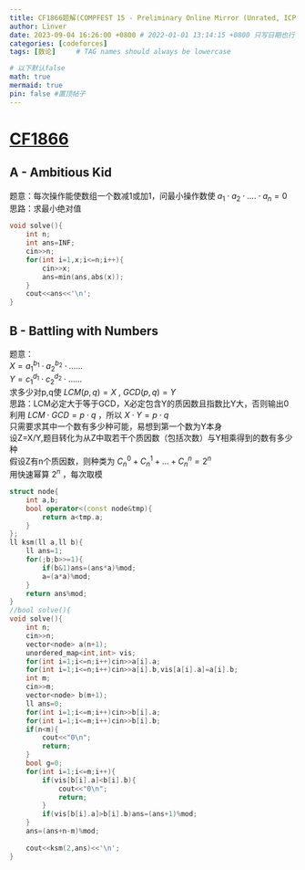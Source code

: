 ```yaml
---
title: CF1866题解(COMPFEST 15 - Preliminary Online Mirror (Unrated, ICPC Rules, Teams Preferred))
author: Linver
date: 2023-09-04 16:26:00 +0800 # 2022-01-01 13:14:15 +0800 只写日期也行；不写秒也行；这样也行 2022-03-09T00:55:42+08:00
categories: [codeforces]
tags: [数论]     # TAG names should always be lowercase

# 以下默认false
math: true
mermaid: true
pin: false #置顶帖子
---
```

# [CF1866](https://mirror.codeforces.com/contest/1866)
## A - Ambitious Kid
题意：每次操作能使数组一个数减1或加1，问最小操作数使 $a_1 \cdot a_2 \cdot .... \cdot a_n=0$  
思路：求最小绝对值
```C++
void solve(){
	int n;
	int ans=INF;
	cin>>n;
	for(int i=1,x;i<=n;i++){
		cin>>x;
		ans=min(ans,abs(x));
	}
	cout<<ans<<'\n';
}
```
## B - Battling with Numbers
题意：  
$X=a_1^{b_1}\cdot a_2^{b_2}\cdot......$  
$Y=c_1^{d_1}\cdot c_2^{d_2}\cdot......$  
求多少对p,q使 $LCM(p,q)=X$    ,   $GCD(p,q)=Y$  
思路：LCM必定大于等于GCD，X必定包含Y的质因数且指数比Y大，否则输出0  
利用 $LCM\cdot GCD=p\cdot q$ ，所以 $X\cdot Y=p\cdot q$  
只需要求其中一个数有多少种可能，易想到第一个数为Y本身  
设Z=X/Y,题目转化为从Z中取若干个质因数（包括次数）与Y相乘得到的数有多少种  
假设Z有n个质因数，则种类为   $C^{0}_{n}+C^{1}_{n}+...+C^{n}_{n}=2^n$     
用快速幂算   $2^n$   ，每次取模
```c++
struct node{
	int a,b;
	bool operator<(const node&tmp){
		return a<tmp.a;
	}
};
ll ksm(ll a,ll b){
	ll ans=1;
	for(;b;b>>=1){
		if(b&1)ans=(ans*a)%mod;
		a=(a*a)%mod;
	}
	return ans%mod;
}
//bool solve(){
void solve(){
	int n;
	cin>>n;
	vector<node> a(n+1);
	unordered_map<int,int> vis;
	for(int i=1;i<=n;i++)cin>>a[i].a;
	for(int i=1;i<=n;i++)cin>>a[i].b,vis[a[i].a]=a[i].b;
	int m;
	cin>>m;
	vector<node> b(m+1);
	ll ans=0;
	for(int i=1;i<=m;i++)cin>>b[i].a;
	for(int i=1;i<=m;i++)cin>>b[i].b;
	if(n<m){
		cout<<"0\n";
		return;
	}
	bool g=0;
	for(int i=1;i<=m;i++){
		if(vis[b[i].a]<b[i].b){
			cout<<"0\n";
			return;
		}
		if(vis[b[i].a]>b[i].b)ans=(ans+1)%mod;
	}
	ans=(ans+n-m)%mod;
 
	cout<<ksm(2,ans)<<'\n';
}
```

